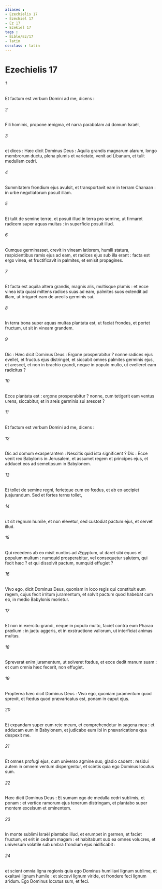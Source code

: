 ```yaml
---
aliases : 
- Ezechielis 17
- Ézéchiel 17
- Ez 17
- Ezekiel 17
tags : 
- Bible/Ez/17
- latin
cssclass : latin
---
```


# Ezechielis 17

###### 1
Et factum est verbum Domini ad me, dicens :
###### 2
Fili hominis, propone ænigma, et narra parabolam ad domum Israël,
###### 3
et dices : Hæc dicit Dominus Deus : Aquila grandis magnarum alarum, longo membrorum ductu, plena plumis et varietate, venit ad Libanum, et tulit medullam cedri.
###### 4
Summitatem frondium ejus avulsit, et transportavit eam in terram Chanaan : in urbe negotiatorum posuit illam.
###### 5
Et tulit de semine terræ, et posuit illud in terra pro semine, ut firmaret radicem super aquas multas : in superficie posuit illud.
###### 6
Cumque germinasset, crevit in vineam latiorem, humili statura, respicientibus ramis ejus ad eam, et radices ejus sub illa erant : facta est ergo vinea, et fructificavit in palmites, et emisit propagines.
###### 7
Et facta est aquila altera grandis, magnis alis, multisque plumis : et ecce vinea ista quasi mittens radices suas ad eam, palmites suos extendit ad illam, ut irrigaret eam de areolis germinis sui.
###### 8
In terra bona super aquas multas plantata est, ut faciat frondes, et portet fructum, ut sit in vineam grandem.
###### 9
Dic : Hæc dicit Dominus Deus : Ergone prosperabitur ? nonne radices ejus evellet, et fructus ejus distringet, et siccabit omnes palmites germinis ejus, et arescet, et non in brachio grandi, neque in populo multo, ut evelleret eam radicitus ?
###### 10
Ecce plantata est : ergone prosperabitur ? nonne, cum tetigerit eam ventus urens, siccabitur, et in areis germinis sui arescet ?
###### 11
Et factum est verbum Domini ad me, dicens :
###### 12
Dic ad domum exasperantem : Nescitis quid ista significent ? Dic : Ecce venit rex Babylonis in Jerusalem, et assumet regem et principes ejus, et adducet eos ad semetipsum in Babylonem.
###### 13
Et tollet de semine regni, ferietque cum eo fœdus, et ab eo accipiet jusjurandum. Sed et fortes terræ tollet,
###### 14
ut sit regnum humile, et non elevetur, sed custodiat pactum ejus, et servet illud.
###### 15
Qui recedens ab eo misit nuntios ad Ægyptum, ut daret sibi equos et populum multum : numquid prosperabitur, vel consequetur salutem, qui fecit hæc ? et qui dissolvit pactum, numquid effugiet ?
###### 16
Vivo ego, dicit Dominus Deus, quoniam in loco regis qui constituit eum regem, cujus fecit irritum juramentum, et solvit pactum quod habebat cum eo, in medio Babylonis morietur.
###### 17
Et non in exercitu grandi, neque in populo multo, faciet contra eum Pharao prælium : in jactu aggeris, et in exstructione vallorum, ut interficiat animas multas.
###### 18
Spreverat enim juramentum, ut solveret fœdus, et ecce dedit manum suam : et cum omnia hæc fecerit, non effugiet.
###### 19
Propterea hæc dicit Dominus Deus : Vivo ego, quoniam juramentum quod sprevit, et fœdus quod prævaricatus est, ponam in caput ejus.
###### 20
Et expandam super eum rete meum, et comprehendetur in sagena mea : et adducam eum in Babylonem, et judicabo eum ibi in prævaricatione qua despexit me.
###### 21
Et omnes profugi ejus, cum universo agmine suo, gladio cadent : residui autem in omnem ventum dispergentur, et scietis quia ego Dominus locutus sum.
###### 22
Hæc dicit Dominus Deus : Et sumam ego de medulla cedri sublimis, et ponam : et vertice ramorum ejus tenerum distringam, et plantabo super montem excelsum et eminentem.
###### 23
In monte sublimi Israël plantabo illud, et erumpet in germen, et faciet fructum, et erit in cedrum magam : et habitabunt sub ea omnes volucres, et universum volatile sub umbra frondium ejus nidificabit :
###### 24
et scient omnia ligna regionis quia ego Dominus humiliavi lignum sublime, et exaltavi lignum humile : et siccavi lignum viride, et frondere feci lignum aridum. Ego Dominus locutus sum, et feci.
